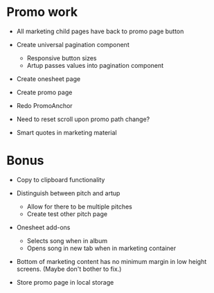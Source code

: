 # Promo work
* All marketing child pages have back to promo page button
* Create universal pagination component
    * Responsive button sizes
    * Artup passes values into pagination component

* Create onesheet page
* Create promo page
* Redo PromoAnchor

* Need to reset scroll upon promo path change?
* Smart quotes in marketing material

# Bonus
* Copy to clipboard functionality

* Distinguish between pitch and artup
    * Allow for there to be multiple pitches
    * Create test other pitch page

* Onesheet add-ons
    * Selects song when in album
    * Opens song in new tab when in marketing container

* Bottom of marketing content has no minimum margin in low height screens. (Maybe don't bother to fix.)

* Store promo page in local storage
